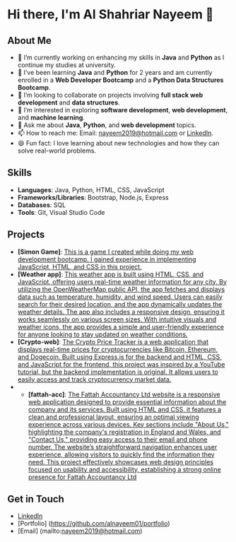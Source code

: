 # Hi there, I'm Al Shahriar Nayeem 👋

## About Me
- 🔭 I’m currently working on enhancing my skills in **Java** and **Python** as I continue my studies at university.
- 🌱 I’ve been learning **Java** and **Python** for 2 years and am currently enrolled in a **Web Developer Bootcamp** and a **Python Data Structures Bootcamp**.
- 👯 I’m looking to collaborate on projects involving **full stack web development** and **data structures**.
- 🤔 I’m interested in exploring **software development**, **web development**, and **machine learning**.
- 💬 Ask me about **Java**, **Python**, and **web development** topics.
- 📫 How to reach me: Email: [nayeem2019@hotmail.com](mailto:nayeem2019@hotmail.com) or [LinkedIn](https://www.linkedin.com/in/al-shahriar-nayeem-244196252).
- 😄 Fun fact: I love learning about new technologies and how they can solve real-world problems.

## Skills
- **Languages**: Java, Python, HTML, CSS, JavaScript
- **Frameworks/Libraries**: Bootstrap, Node.js, Express
- **Databases**: SQL
- **Tools**: Git, Visual Studio Code

## Projects
- **[Simon Game]**: [This is a game I created while doing my web development bootcamp. I gained experience in implementing JavaScript, HTML, and CSS in this project.](https://alnayeem01.github.io/simon-game/)
- **[Weather app]**: [This weather app is built using HTML, CSS, and JavaScript, offering users real-time weather information for any city. By utilizing the OpenWeatherMap public API, the app fetches and displays data such as temperature, humidity, and wind speed. Users can easily search for their desired location, and the app dynamically updates the weather details. The app also includes a responsive design, ensuring it works seamlessly on various screen sizes. With intuitive visuals and weather icons, the app provides a simple and user-friendly experience for anyone looking to stay updated on weather conditions.](https://alnayeem01.github.io/weather-app/)
- **[Crypto-web]**: [The Crypto Price Tracker is a web application that displays real-time prices for cryptocurrencies like Bitcoin, Ethereum, and Dogecoin. Built using Express.js for the backend and HTML, CSS, and JavaScript for the frontend, this project was inspired by a YouTube tutorial, but the backend implementation is original. It allows users to easily access and track cryptocurrency market data.](https://alnayeem01.github.io/crypto-web/)
- - **[fattah-acc]**: [The Fattah Accountancy Ltd website is a responsive web application designed to provide essential information about the company and its services. Built using HTML and CSS, it features a clean and professional layout, ensuring an optimal viewing experience across various devices. Key sections include "About Us," highlighting the company's registration in England and Wales, and "Contact Us," providing easy access to their email and phone number. The website’s straightforward navigation enhances user experience, allowing visitors to quickly find the information they need. This project effectively showcases web design principles focused on usability and accessibility, establishing a strong online presence for Fattah Accountancy Ltd](https://alnayeem01.github.io/fattah-acc/)

## Get in Touch
- [LinkedIn](https://www.linkedin.com/in/al-shahriar-nayeem-244196252)
- [Portfolio] (https://github.com/alnayeem01/portfolio)
- [Email] (mailto:nayeem2019@hotmail.com)
